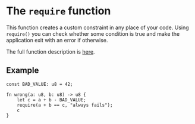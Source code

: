 # The `require` function

This function creates a custom constraint in any place of your code.
Using `require()` you can check whether some condition is true
and make the application exit with an error if otherwise.

The full function description is [here](../appendix/D-intrinsic-functions.md).

## Example

```rust,no_run,noplaypen
const BAD_VALUE: u8 = 42;

fn wrong(a: u8, b: u8) -> u8 {
    let c = a + b - BAD_VALUE;
    require(a + b == c, "always fails");
    c
}
```
